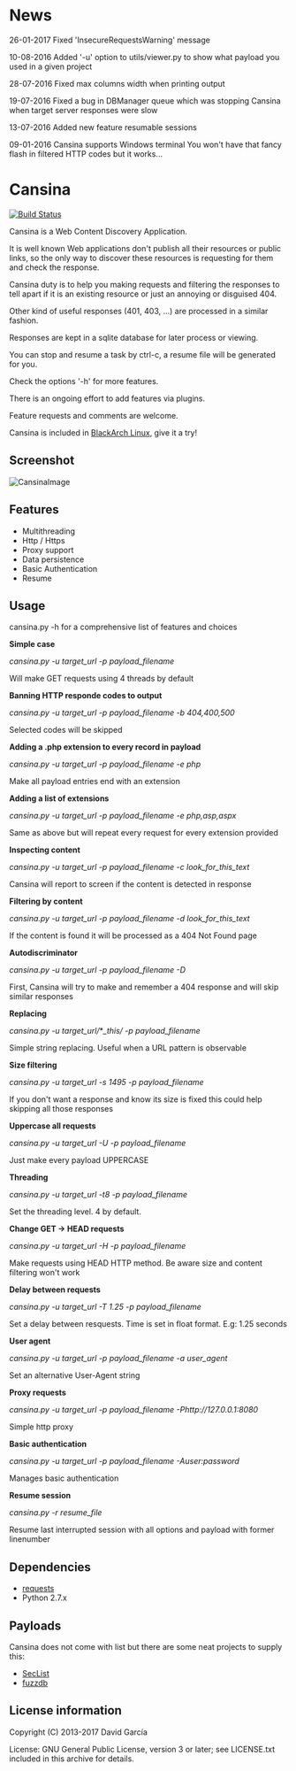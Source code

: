 News
====

26-01-2017  Fixed 'InsecureRequestsWarning' message

10-08-2016  Added '-u' option to utils/viewer.py to show what payload you used in a given project

28-07-2016  Fixed max columns width when printing output

19-07-2016  Fixed a bug in DBManager queue which was stopping Cansina when target server responses were slow

13-07-2016  Added new feature resumable sessions

09-01-2016  Cansina supports Windows terminal
            You won't have that fancy flash in filtered HTTP codes but it works...    


Cansina
=======

[![Build Status](https://travis-ci.org/deibit/cansina.svg?branch=master)](https://travis-ci.org/deibit/cansina)

Cansina is a Web Content Discovery Application.

It is well known Web applications don't publish all their resources or public links, 
so the only way to discover these resources is requesting for them and check the response.

Cansina duty is to help you making requests and filtering the responses to tell 
apart if it is an existing resource or just an annoying or disguised 404.

Other kind of useful responses (401, 403, ...) are processed in a similar fashion.

Responses are kept in a sqlite database for later process or viewing.

You can stop and resume a task by ctrl-c, a resume file will be generated for you.

Check the options '-h' for more features.

There is an ongoing effort to add features via plugins.

Feature requests and comments are welcome.

Cansina is included in [BlackArch Linux](https://www.blackarch.org/), give it a try! 

Screenshot
----------

![CansinaImage](https://github.com/deibit/cansina/raw/gh-pages/images/cansina-showcase.png "Image")

Features
--------

- Multithreading
- Http / Https
- Proxy support
- Data persistence
- Basic Authentication
- Resume

Usage
-----

cansina.py -h for a comprehensive list of features and choices

**Simple case**

*cansina.py -u target_url -p payload_filename*

Will make GET requests using 4 threads by default 

**Banning HTTP responde codes to output**

*cansina.py -u target_url -p payload_filename -b 404,400,500*

Selected codes will be skipped

**Adding a .php extension to every record in payload**

*cansina.py -u target_url -p payload_filename -e php*

Make all payload entries end with an extension

**Adding a list of extensions**

*cansina.py -u target_url -p payload_filename -e php,asp,aspx*

Same as above but will repeat every request for every extension provided

**Inspecting content**

*cansina.py -u target_url -p payload_filename -c look_for_this_text*

Cansina will report to screen if the content is detected in response

**Filtering by content**

*cansina.py -u target_url -p payload_filename -d look_for_this_text*

If the content is found it will be processed as a 404 Not Found page

**Autodiscriminator**

*cansina.py -u target_url -p payload_filename -D*

First, Cansina will try to make and remember a 404 response and will skip similar responses

**Replacing**

*cansina.py -u target_url/***_this/ -p payload_filename*

Simple string replacing. Useful when a URL pattern is observable

**Size filtering**

*cansina.py -u target_url -s 1495 -p payload_filename*

If you don't want a response and know its size is fixed this could help skipping all those responses

**Uppercase all requests**

*cansina.py -u target_url -U -p payload_filename*

Just make every payload UPPERCASE

**Threading**

*cansina.py -u target_url -t8 -p payload_filename*

Set the threading level. 4 by default.

**Change GET -> HEAD requests**

*cansina.py -u target_url -H -p payload_filename*

Make requests using HEAD HTTP method. Be aware size and content filtering won't work

**Delay between requests**

*cansina.py -u target_url -T 1.25 -p payload_filename*

Set a delay between resquests. Time is set in float format. E.g: 1.25 seconds

**User agent**

*cansina.py -u target_url -p payload_filename -a user_agent*

Set an alternative User-Agent string

**Proxy requests**

*cansina.py -u target_url -p payload_filename -Phttp://127.0.0.1:8080*

Simple http proxy

**Basic authentication**

*cansina.py -u target_url -p payload_filename -Auser:password*

Manages basic authentication

**Resume session**

*cansina.py -r resume_file*

Resume last interrupted session with all options and payload with former linenumber


Dependencies
------------

- [requests](https://github.com/kennethreitz/requests)
- Python 2.7.x 

Payloads
--------

Cansina does not come with list but there are some neat projects to supply this:

- [SecList](https://github.com/danielmiessler/SecLists)
- [fuzzdb](https://code.google.com/p/fuzzdb/)

License information
-------------------

Copyright (C) 2013-2017 David García

License: GNU General Public License, version 3 or later; see LICENSE.txt
         included in this archive for details.
